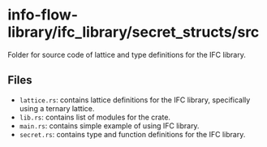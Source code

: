 # info-flow-library/ifc_library/secret_structs/src
Folder for source code of lattice and type definitions for the IFC library.

## Files
- `lattice.rs`: contains lattice definitions for the IFC library, specifically using a ternary lattice.
- `lib.rs`: contains list of modules for the crate.
- `main.rs`: contains simple example of using IFC library.
- `secret.rs`: contains type and function definitions for the IFC library.
